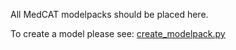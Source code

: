 All MedCAT modelpacks should be placed here.

To create a model please see: [create_modelpack.py](working_with_cogstack/medcat/1_create_model/create_modelpack/create_modelpack.py)
